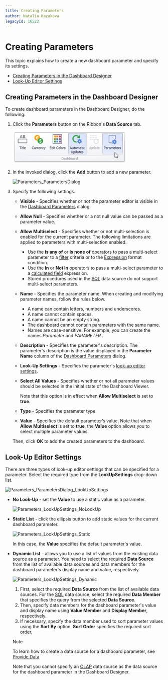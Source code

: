 ```yaml
---
title: Creating Parameters
author: Natalia Kazakova
legacyId: 16522
---
```

# Creating Parameters
This topic explains how to create a new dashboard parameter and specify its settings.
* [Creating Parameters in the Dashboard Designer](#creating-parameters-in-the-dashboard-designer)
* [Look-Up Editor Settings](#look-up-editor-settings)

## <a name="creating-parameters-in-the-dashboard-designer"/>Creating Parameters in the Dashboard Designer
To create dashboard parameters in the Dashboard Designer, do the following:
1. Click the **Parameters** button on the Ribbon's **Data Source** tab.
	
	![Parameters_AddParameterButton_Ribbon](../../../../images/img21711.png)
2. In the invoked dialog, click the **Add** button to add a new parameter.
	
	![Parameters_ParametersDialog](../../../../images/img21716.png)
3. Specify the following settings.
	* **Visible** - Specifies whether or not the parameter editor is visible in the [Dashboard Parameters](requesting-parameter-values.md) dialog.
	* **Allow Null** - Specifies whether or a not null value can be passed as a parameter value.
	* **Allow Multiselect** - Specifies whether or not multi-selection is enabled for the current parameter. The following limitations are applied to parameters with multi-selection enabled.
		* Use the **is any of** or **is none of** operators to pass a multi-select parameter to a [filter](../../data-shaping/filtering.md) criteria or to the [Expression](../../appearance-customization/conditional-formatting/expression.md) format condition.
		* Use the **In** or **Not In** operators to pass a multi-select parameter to a [calculated field](../../work-with-data/creating-calculated-fields.md) expression.
		* Stored procedures used in the [SQL](../../work-with-data/stored-procedures.md) data source do not support multi-select parameters.
	* **Name** - Specifies the parameter name. When creating and modifying parameter names, follow the rules below.
		* A name can contain letters, numbers and underscores.
		* A name cannot contain spaces.
		* A name cannot be an empty string.
		* The dashboard cannot contain parameters with the same name.
		* Names are case-sensitive. For example, you can create the names _Parameter_ and _PARAMETER_ .
	* **Description** - Specifies the parameter's description. The parameter's description is the value displayed in the **Parameter Name** column of the [Dashboard Parameters](requesting-parameter-values.md) dialog.
	* **Look-Up Settings**  -  Specifies the parameter's [look-up editor settings](#look-up-editor-settings).
	* **Select All Values** - Specifies whether or not all parameter values should be selected in the initial state of the Dashboard Viewer.
		
		Note that this option is in effect when **Allow Multiselect** is set to **true**.
	* **Type** - Specifies the parameter type.
	* **Value** - Specifies the default parameter’s value. Note that when **Allow Multiselect** is set to **true**, the **Value** option allows you to select multiple parameter values.
	
	Then, click **OK** to add the created parameters to the dashboard.

## <a name="look-up-editor-settings"/>Look-Up Editor Settings
There are three types of look-up editor settings that can be specified for a parameter. Select the required type from the **LookUpSettings** drop-down list.

![Parameters_ParametersDialog_LookUpSettings](../../../../images/img21718.png)
* **No Look-Up** - set the **Value** to use a static value as a parameter.
	
	![Parameters_LookUpSettings_NoLookUp](../../../../images/img21722.png)
* **Static List** - click the ellipsis button to add static values for the current dashboard parameter.
	
	![Parameters_LookUpSettings_Static](../../../../images/img21723.png)
	
	In this case, the **Value** specifies the default parameter's value.
* **Dynamic List** - allows you to use a list of values from the existing data source as a parameter. You need to select the required **Data Source** from the list of available data sources and data members for the dashboard parameter's display name and value, respectively.
	
	![Parameters_LookUpSettings_Dynamic](../../../../images/img21842.png)
	1. First, select the required **Data Source** from the list of available data sources. For the [SQL](../../provide-data/connecting-to-sql-databases.md) data source, select the required **Data Member** that specifies the query from the selected **Data Source**.
	2. Then, specify data members for the dashboard parameter's value and display name using **Value Member** and **Display Member**, respectively.
	3. If necessary, specify the data member used to sort parameter values using the **Sort By** option. **Sort Order** specifies the required sort order.
	
	> [!NOTE]
	> To learn how to create a data source for a dashboard parameter, see [Provide Data](../../provide-data.md).
	> 
	> Note that you cannot specify an [OLAP](../../provide-data/connecting-to-olap-cubes.md) data source as the data source for the dashboard parameter in the Dashboard Designer.